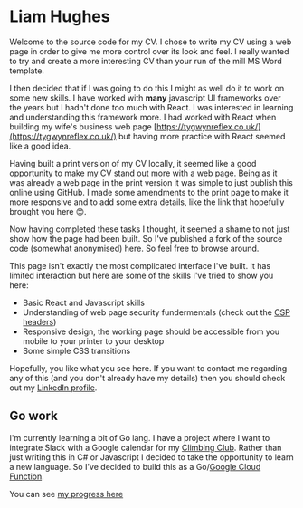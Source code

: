 # Liam Hughes

Welcome to the source code for my CV. I chose to write my CV using a web page in order to give me more control over its look and feel. I really wanted to try and create a more interesting CV than your run of the mill MS Word template.

I then decided that if I was going to do this I might as well do it to work on some new skills. I have worked with **many** javascript UI frameworks over the years but I hadn't done too much with React. I was interested in learning and understanding this framework more. I had worked with React when building my wife's business web page [https://tygwynreflex.co.uk/](https://tygwynreflex.co.uk/) but having more practice with React seemed like a good idea.

Having built a print version of my CV locally, it seemed like a good opportunity to make my CV stand out more with a web page. Being as it was already a web page in the print version it was simple to just publish this online using GitHub. I made some amendments to the print page to make it more responsive and to add some extra details, like the link that hopefully brought you here :blush:.

Now having completed these tasks I thought, it seemed a shame to not just show how the page had been built. So I've published a fork of the source code (somewhat anonymised) here. So feel free to browse around.

This page isn't exactly the most complicated interface I've built. It has limited interaction but here are some of the skills I've tried to show you here:


- Basic React and Javascript skills
- Understanding of web page security fundermentals (check out the [CSP headers](https://developer.mozilla.org/en-US/docs/Web/HTTP/CSP))
- Responsive design, the working page should be accessible from you mobile to your printer to your desktop
- Some simple CSS transitions

Hopefully, you like what you see here. If you want to contact me regarding any of this (and you don't already have my details) then you should check out my [LinkedIn profile](https://www.linkedin.com/in/liam-hughes-69b9432a/).

## Go work

I'm currently learning a bit of Go lang. I have a project where I want to integrate Slack with a Google calendar for my [Climbing Club](https://www.facebook.com/ClwydMC). Rather than just writing this in C# or Javascript I decided to take the opportunity to learn a new language. So I've decided to build this as a Go/[Google Cloud Function](https://cloud.google.com/functions). 

You can see [my progress here](https://github.com/sonic1981/SlackCalendar)